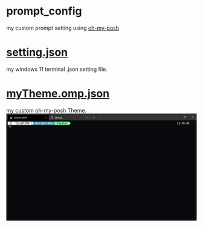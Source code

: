 # prompt_config
my custom prompt setting using
[oh-my-posh](https://github.com/jandedobbeleer/oh-my-posh)

# [setting.json](./settings.json)
my windows 11 terminal .json setting file.

# [myTheme.omp.json](/myTheme.omp.json)
my custom oh-my-posh Theme.
![Screenshot](/pic/Terminal_Screenshot.jpg)
